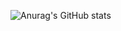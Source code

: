 ![Anurag's GitHub stats](https://github-readme-stats.vercel.app/api?username=hasnayavzu&show_icons=true&theme=tokyonight)